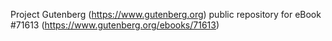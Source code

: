 Project Gutenberg (https://www.gutenberg.org) public repository
for eBook #71613 (https://www.gutenberg.org/ebooks/71613)
